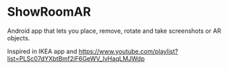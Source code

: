 # ShowRoomAR 
Android app that lets you place, remove, rotate and take screenshots or AR objects.

Inspired in IKEA app and https://www.youtube.com/playlist?list=PLSc07dYXbtBmf2iF6GeWV_lvHaqLMJWdp
